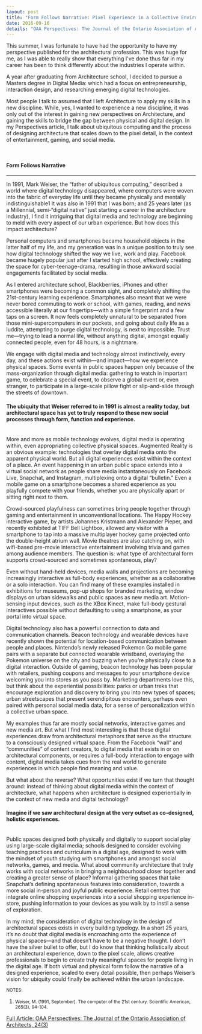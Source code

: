 ```yaml
---
layout: post
title: "Form Follows Narrative: Pixel Experience in a Collective Environment"
date: 2016-09-16
details: "OAA Perspectives: The Journal of the Ontario Association of Architects, 24(3)"
---
```


This summer, I was fortunate to have had the opportunity to have my perspective published for the architectural profession. This was huge for me, as I was able to really show that everything I've done thus far in my career has been to think differently about the industries I operate within. 

A year after graduating from Architecture school, I decided to pursue a Masters degree in Digital Media: which had a focus on entrepreneurship, interaction design, and researching emerging digital technologies. 

Most people I talk to assumed that I left Architecture to apply my skills in a new discipline. While, yes, I wanted to experience a new discipline, it was only out of the interest in gaining new perspectives on Architecture, and gaining the skills to bridge the gap between physical and digital design. In my Perspectives article, I talk about ubiquitous computing and the process of designing architecture that scales down to the pixel detail, in the context of entertainment, gaming, and social media. 

<br>
<h4 class="article-subheading">Form Follows Narrative</h4>
<hr class="xs-thick-hr" align="left">

In 1991, Mark Weiser, the “father of ubiquitous computing,” described a world where digital technology disappeared, where computers were woven into the fabric of everyday life until they became physically and mentally indistinguishable1 It was also in 1991 that I was born; and 25 years later (as a Millennial, semi-“digital native” just starting a career in the architecture industry), I find it intriguing that digital media and technology are beginning to meld with every aspect of our urban experience. But how does this impact architecture?

Personal computers and smartphones became household objects in the latter half of my life, and my generation was in a unique position to truly see how digital technology shifted the way we live, work and play. Facebook became hugely popular just after I started high school, effectively creating the space for cyber-teenage-drama, resulting in those awkward social engagements facilitated by social media.

As I entered architecture school, Blackberries, iPhones and other smartphones were becoming a common sight, and completely shifting the 21st-century learning experience. Smartphones also meant that we were never bored commuting to work or school, with games, reading, and news accessible literally at our fingertips—with a simple fingerprint and a few taps on a screen. It now feels completely unnatural to be separated from those mini-supercomputers in our pockets, and going about daily life as a luddite, attempting to purge digital technology, is next to impossible. Trust me—trying to lead a normal life, without anything digital, amongst equally connected people, even for 48 hours, is a nightmare. 

We engage with digital media and technology almost instinctively, every day, and these actions exist within—and impact—how we experience physical spaces. Some events in public spaces happen only because of the mass-organization through digital media: gathering to watch in important game, to celebrate a special event, to observe a global event or, even stranger, to participate in a large-scale pillow fight or slip-and-slide through the streets of downtown.
<br>
<h4 class="article-subheading">
The ubiquity that Weiser referred to in 1991 is almost a reality today, but architectural space has yet to truly respond to these new social processes through form, function and experience.</h4>
<br>
More and more as mobile technology evolves, digital media is operating within, even appropriating collective physical spaces. Augmented Reality is an obvious example: technologies that overlay digital media onto the apparent physical world. But all digital experiences exist within the context of a place. An event happening in an urban public space extends into a virtual social network as people share media instantaneously on Facebook Live, Snapchat, and Instagram, multiplexing onto a digital “bulletin.” Even a mobile game on a smartphone becomes a shared experience as you playfully compete with your friends, whether you are physically apart or sitting right next to them.

Crowd-sourced playfulness can sometimes bring people together through gaming and entertainment in unconventional locations. The Happy Hockey interactive game, by artists Johannes Kristmann and Alexander Pieper, and recently exhibited at TIFF Bell Lightbox, allowed any visitor with a smartphone to tap into a massive multiplayer hockey game projected onto the double-height atrium wall. Movie theatres are also catching on, with wifi-based pre-movie interactive entertainment involving trivia and games among audience members. The question is: what type of architectural form supports crowd-sourced and sometimes spontaneous, play?

Even without hand-held devices, media walls and projections are becoming increasingly interactive as full-body experiences, whether as a collaborative or a solo interaction. You can find many of these examples installed in exhibitions for museums, pop-up shops for branded marketing, window displays on urban sidewalks and public spaces as new media art. Motion-sensing input devices, such as the XBox Kinect, make full-body gestural interactives possible without defaulting to using a smartphone, as your portal into virtual space.

Digital technology also has a powerful connection to data and communication channels. Beacon technology and wearable devices have recently shown the potential for location-based communication between people and places. Nintendo’s newly released Pokemon Go mobile game pairs with a separate but connected wearable wristband, overlaying the Pokemon universe on the city and buzzing when you’re physically close to a digital interaction. Outside of gaming, beacon technology has been popular with retailers, pushing coupons and messages to your smartphone device welcoming you into stores as you pass by. Marketing departments love this, but think about the experiential possibilities: parks or urban treks that encourage exploration and discovery to bring you into new types of spaces; urban streetscapes that present serendipitous encounters, perhaps even paired with personal social media data, for a sense of personalization within a collective urban space.

My examples thus far are mostly social networks, interactive games and new media art. But what I find most interesting is that these digital experiences draw from architectural metaphors that serve as the structure to a consciously designed virtual space. From the Facebook “wall” and “communities” of content creators, to digital media that exists in or on architectural components, or requires a full-body interaction to engage with content, digital media takes cues from the real world to generate experiences in which people find meaning and value. 

But what about the reverse? What opportunities exist if we turn that thought around: instead of thinking about digital media within the context of architecture, what happens when architecture is designed experientially in the context of new media and digital technology?
<br>
<h4 class="article-subheading">Imagine if we saw architectural design at the very outset as co-designed, holistic experiences. </h4>
<br>
Public spaces designed both physically and digitally to support social play using large-scale digital media; schools designed to consider evolving teaching practices and curriculum in a digital age, designed to work with the mindset of youth studying with smartphones and amongst social networks, games, and media. What about community architecture that truly works with social networks in bringing a neighbourhood closer together and creating a greater sense of place? Informal gathering spaces that take Snapchat’s defining spontaneous features into consideration, towards a more social in-person and joyful public experience. Retail centres that integrate online shopping experiences into a social shopping experience in-store, pushing information to your devices as you walk by to instil a sense of exploration.

In my mind, the consideration of digital technology in the design of architectural spaces exists in every building typology. In a short 25 years, it’s no doubt that digital media is encroaching onto the experience of physical spaces—and that doesn’t have to be a negative thought. I don’t have the silver bullet to offer, but I do know that thinking holistically about an architectural experience, down to the pixel scale, allows creative professionals to begin to create truly meaningful spaces for people living in the digital age. If both virtual and physical form follow the narrative of a designed experience, scaled to every detail possible, then perhaps Weiser’s vision for ubiquity could finally be achieved within the urban landscape.

<small> NOTES:<br>
1.	Weiser, M. (1991, September). The computer of the 21st century. Scientific American, 265(3), 94-104.</small>




<a href="http://bit.ly/jkwan-perspectives" target="_blank">Full Article: OAA Perspectives: The Journal of the Ontario Association of Architects, 24(3)</a>
